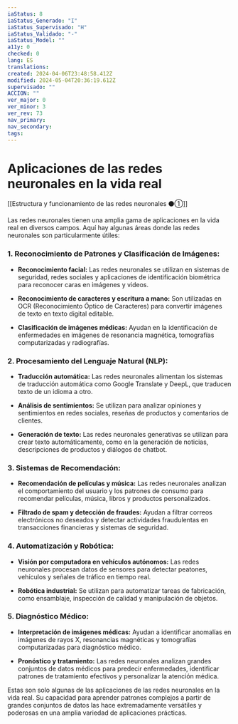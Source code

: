 ```yaml
---
iaStatus: 8
iaStatus_Generado: "I"
iaStatus_Supervisado: "H"
iaStatus_Validado: "-"
iaStatus_Model: ""
a11y: 0
checked: 0
lang: ES
translations: 
created: 2024-04-06T23:48:58.412Z
modified: 2024-05-04T20:36:19.612Z
supervisado: ""
ACCION: ""
ver_major: 0
ver_minor: 3
ver_rev: 73
nav_primary: 
nav_secondary: 
tags:
---
```

# Aplicaciones de las redes neuronales en la vida real

[[Estructura y funcionamiento de las  redes neuronales ⚫①]]

Las redes neuronales tienen una amplia gama de aplicaciones en la vida real en diversos campos. Aquí hay algunas áreas donde las redes neuronales son particularmente útiles:

### 1. Reconocimiento de Patrones y Clasificación de Imágenes:

- **Reconocimiento facial:** Las redes neuronales se utilizan en sistemas de seguridad, redes sociales y aplicaciones de identificación biométrica para reconocer caras en imágenes y videos.
  
- **Reconocimiento de caracteres y escritura a mano:** Son utilizadas en OCR (Reconocimiento Óptico de Caracteres) para convertir imágenes de texto en texto digital editable.

- **Clasificación de imágenes médicas:** Ayudan en la identificación de enfermedades en imágenes de resonancia magnética, tomografías computarizadas y radiografías.

### 2. Procesamiento del Lenguaje Natural (NLP):

- **Traducción automática:** Las redes neuronales alimentan los sistemas de traducción automática como Google Translate y DeepL, que traducen texto de un idioma a otro.

- **Análisis de sentimientos:** Se utilizan para analizar opiniones y sentimientos en redes sociales, reseñas de productos y comentarios de clientes.

- **Generación de texto:** Las redes neuronales generativas se utilizan para crear texto automáticamente, como en la generación de noticias, descripciones de productos y diálogos de chatbot.

### 3. Sistemas de Recomendación:

- **Recomendación de películas y música:** Las redes neuronales analizan el comportamiento del usuario y los patrones de consumo para recomendar películas, música, libros y productos personalizados.

- **Filtrado de spam y detección de fraudes:** Ayudan a filtrar correos electrónicos no deseados y detectar actividades fraudulentas en transacciones financieras y sistemas de seguridad.

### 4. Automatización y Robótica:

- **Visión por computadora en vehículos autónomos:** Las redes neuronales procesan datos de sensores para detectar peatones, vehículos y señales de tráfico en tiempo real.

- **Robótica industrial:** Se utilizan para automatizar tareas de fabricación, como ensamblaje, inspección de calidad y manipulación de objetos.

### 5. Diagnóstico Médico:

- **Interpretación de imágenes médicas:** Ayudan a identificar anomalías en imágenes de rayos X, resonancias magnéticas y tomografías computarizadas para diagnóstico médico.

- **Pronóstico y tratamiento:** Las redes neuronales analizan grandes conjuntos de datos médicos para predecir enfermedades, identificar patrones de tratamiento efectivos y personalizar la atención médica.

Estas son solo algunas de las aplicaciones de las redes neuronales en la vida real. Su capacidad para aprender patrones complejos a partir de grandes conjuntos de datos las hace extremadamente versátiles y poderosas en una amplia variedad de aplicaciones prácticas.
